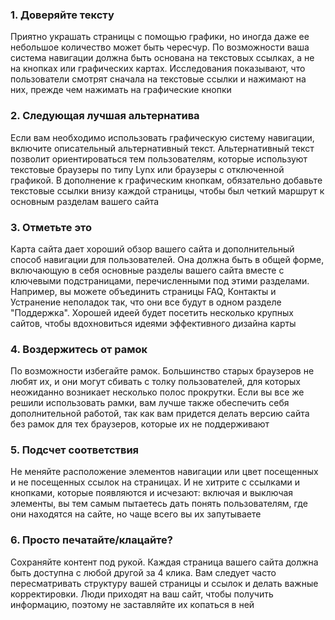 ### 1. Доверяйте тексту ###

Приятно украшать страницы с помощью графики, но иногда даже 
ее небольшое количество может быть чересчур. По возможности ваша система 
навигации должна быть основана на текстовых ссылках, а не на кнопках или графических картах. 
Исследования показывают, что пользователи смотрят сначала на текстовые ссылки и нажимают на них,
прежде чем нажимать на графические кнопки 

### 2. Следующая лучшая альтернатива ###

Если вам необходимо использовать графическую систему навигации, включите описательный альтернативный 
текст. Альтернативный текст позволит ориентироваться тем пользователям, которые
используют текстовые браузеры по типу Lynx или браузеры с отключенной графикой.
В дополнение к графическим кнопкам, обязательно добавьте текстовые ссылки внизу каждой страницы,
чтобы был четкий маршрут к основным разделам вашего сайта

### 3. Отметьте это ###

Карта сайта дает хороший обзор вашего сайта и дополнительный способ навигации для
пользователей. Она должна быть в общей форме, включающую в себя основные разделы вашего сайта 
вместе с ключевыми подстраницами, перечисленными под этими разделами. Например, вы можете объединить
страницы FAQ, Контакты и Устранение неполадок так, что они все будут в одном разделе "Поддержка".
Хорошей идеей будет посетить несколько крупных сайтов, чтобы вдохновиться идеями эффективного дизайна карты

### 4. Воздержитесь от рамок ###

По возможности избегайте рамок. Большинство старых браузеров не любят их, и они могут сбивать
с толку пользователей, для которых неожиданно возникает несколько полос прокрутки. Если вы все же
решили использовать рамки, вам лучше также обеспечить себя дополнительной работой, так как 
вам придется делать версию сайта без рамок для тех браузеров, которые их не поддерживают

### 5. Подсчет соответствия ###

Не меняйте расположение элементов навигации или цвет посещенных и не посещенных ссылок
на страницах. И не хитрите с ссылками и кнопками, которые появляются и исчезают: включая и выключая
элементы, вы тем самым пытаетесь дать понять пользователям, где они находятся на сайте, но чаще всего
вы их запутываете

### 6. Просто печатайте/клацайте? ###

Сохраняйте контент под рукой. Каждая страница вашего сайта должна быть
доступна с любой другой за 4 клика. Вам следует часто пересматривать структуру вашей страницы
и ссылок и делать важные корректировки. Люди приходят на ваш сайт, чтобы получить информацию, поэтому
не заставляйте их копаться в ней




